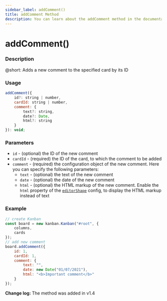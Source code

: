 ```yaml
---
sidebar_label: addComment()
title: addComment Method
description: You can learn about the addComment method in the documentation of the DHTMLX JavaScript Kanban library. Browse developer guides and API reference, try out code examples and live demos, and download a free 30-day evaluation version of DHTMLX Kanban.
---
```


# addComment()

### Description

@short: Adds a new comment to the specified card by its ID

### Usage

~~~jsx {}
addComment({
    id?: string | number,
    cardId: string | number,
    comment: {
        text?: string,
        date?: Date,
        html?: string
    }
}): void;
~~~

### Parameters

- `id` -  (optional) the ID of the new comment
- `cardId` - (required) the ID of the card, to which the comment to be added
- `comment` - (required) the configuration object of the new comment. Here you can specify the following parameters:
    - `text` - (optional) the text of the new comment
    - `date` - (optional) the date of the new comment
    - `html` - (optional) the HTML markup of the new comment. Enable the `html` property of the [`editorShape`](/api/config/js_kanban_editorshape_config/#--parameters-for-a-comments-type) config, to display the HTML markup instead of text

### Example

~~~jsx {7-15}
// create Kanban
const board = new kanban.Kanban("#root", {
    columns,
    cards
});
// add new comment
board.addComment({
    id: 1,
    cardId: 1,
    comment: {
        text: "", 
        date: new Date("01/07/2021"),
        html: "<b>Important comment</b>"
    }
});
~~~

**Change log:** The method was added in v1.4